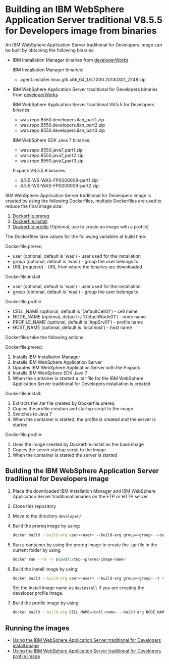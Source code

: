 # Building an IBM WebSphere Application Server traditional V8.5.5 for Developers image from binaries

An IBM WebSphere Application Server traditional for Developers image can be built by obtaining the following binaries:
* IBM Installation Manager binaries from [developerWorks](http://www.ibm.com/developerworks/downloads/ws/wasdevelopers/)

  IBM Installation Manager binaries:
  * agent.installer.linux.gtk.x86_64_1.6.2000.20130301_2248.zip

* IBM WebSphere Application Server traditional for Developers binaries from [developerWorks](http://www.ibm.com/developerworks/downloads/ws/wasdevelopers)

  IBM WebSphere Application Server traditional V8.5.5 for Developers binaries:
  * was.repo.8550.developers.ilan_part1.zip
  * was.repo.8550.developers.ilan_part2.zip
  * was.repo.8550.developers.ilan_part3.zip

  IBM WebSphere SDK Java 7 binaries:
  * was.repo.8550.java7_part1.zip
  * was.repo.8550.java7_part2.zip
  * was.repo.8550.java7_part3.zip

  Fixpack V8.5.5.9 binaries:
  * 8.5.5-WS-WAS-FP0000009-part1.zip
  * 8.5.5-WS-WAS-FP0000009-part2.zip

IBM WebSphere Application Server traditional for Developers image is created by using the following Dockerfiles, multiple Dockerfiles are used to reduce the final image size:

1. [Dockerfile.prereq](Dockerfile.prereq)
2. [Dockerfile.install](Dockerfile.install)
3. [Dockerfile.profile](Dockerfile.profile) (Optional, use to create an image with a profile)

The Dockerfiles take values for the following variables at build time:

Dockerfile.prereq
* user (optional, default is 'was') - user used for the installation
* group (optional, default is 'was') - group the user belongs to
* URL (required) - URL from where the binaries are downloaded

Dockerfile.install
* user (optional, default is 'was') - user used for the installation
* group (optional, default is 'was') - group the user belongs to

Dockerfile.profile
* CELL_NAME (optional, default is 'DefaultCell01') - cell name
* NODE_NAME (optional, default is 'DefaultNode01') - node name
* PROFILE_NAME (optional, default is 'AppSrv01') - profile name
* HOST_NAME (optional, default is 'localhost') - host name 


Dockerfiles take the following actions:

Dockerfile.prereq:

1. Installs IBM Installation Manager
2. Installs IBM WebSphere Application Server 
3. Updates IBM WebSphere Application Server with the Fixpack
4. Installs IBM WebSphere SDK Java 7
5. When the container is started a .tar file for the IBM WebSphere Application Server traditional for Developers installation is created

Dockerfile.install:

1. Extracts the .tar file created by Dockerfile.prereq
2. Copies the profile creation and startup script to the image
3. Switches to Java 7
4. When the container is started, the profile is created and the server is started

Dockerfile.profile:

1. Uses the image created by Dockerfile.install as the base image
2. Copies the server startup script to the image
3. When the container is started the server is started

## Building the IBM WebSphere Application Server traditional for Developers image

1. Place the downloaded IBM Installation Manager and IBM WebSphere Application Server traditional binaries on the FTP or HTTP server
2. Clone this repository
3. Move to the directory `developer/`
4. Build the prereq image by using:

    ```bash
    docker build --build-arg user=<user> --build-arg group=<group> --build-arg URL=<URL> -t <prereq-image-name> -f Dockerfile.prereq .
    ```

5. Run a container by using the prereq image to create the .tar file in the current folder by using:

    ```bash
    docker run --rm -v $(pwd):/tmp <prereq-image-name>
    ```

6. Build the install image by using:

    ```bash
    docker build --build-arg user=<user> --build-arg group=<group> -t <install-image-name> -f Dockerfile.install .
    ```
    Set the install image name as `devinstall` if you are creating the developer profile image.

7. Build the profile image by using:

    ```bash
    docker build --build-arg CELL_NAME=<cell-name> --build-arg NODE_NAME=<node-name> --build-arg PROFILE_NAME=<profile-name> --build-arg HOST_NAME=<host-name> -t <profile-image-name> -f Dockerfile.profile .                              
    ```

## Running the images

* [Using the IBM WebSphere Application Server traditional for Developers install image](Run-install-image.md)                                                                                               
* [Using the IBM WebSphere Application Server traditional for Developers profile image](Run-profile-image.md)       

